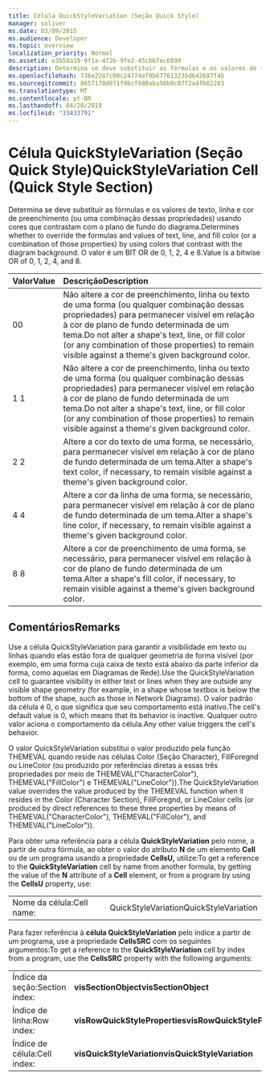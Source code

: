 ```yaml
---
title: Célula QuickStyleVariation (Seção Quick Style)
manager: soliver
ms.date: 03/09/2015
ms.audience: Developer
ms.topic: overview
localization_priority: Normal
ms.assetid: e3b58a19-9f1a-4f2b-9fe2-45cbb7ec6898
description: Determina se deve substituir as fórmulas e os valores de texto, linha e cor de preenchimento (ou uma combinação dessas propriedades) usando cores que contrastam com o plano de fundo do diagrama. O valor é um BIT OR de 0, 1, 2, 4 e 8.
ms.openlocfilehash: 736e2287c00c24774ef8b677613235d642697f4b
ms.sourcegitcommit: 8657170d071f9bcf680aba50b9c07f2a4fb82283
ms.translationtype: MT
ms.contentlocale: pt-BR
ms.lasthandoff: 04/28/2019
ms.locfileid: "33433791"
---
```

# <a name="quickstylevariation-cell-quick-style-section"></a><span data-ttu-id="fd4b7-104">Célula QuickStyleVariation (Seção Quick Style)</span><span class="sxs-lookup"><span data-stu-id="fd4b7-104">QuickStyleVariation Cell (Quick Style Section)</span></span>

<span data-ttu-id="fd4b7-105">Determina se deve substituir as fórmulas e os valores de texto, linha e cor de preenchimento (ou uma combinação dessas propriedades) usando cores que contrastam com o plano de fundo do diagrama.</span><span class="sxs-lookup"><span data-stu-id="fd4b7-105">Determines whether to override the formulas and values of text, line, and fill color (or a combination of those properties) by using colors that contrast with the diagram background.</span></span> <span data-ttu-id="fd4b7-106">O valor é um BIT OR de 0, 1, 2, 4 e 8.</span><span class="sxs-lookup"><span data-stu-id="fd4b7-106">Value is a bitwise OR of 0, 1, 2, 4, and 8.</span></span>
  
|<span data-ttu-id="fd4b7-107">**Valor**</span><span class="sxs-lookup"><span data-stu-id="fd4b7-107">**Value**</span></span>|<span data-ttu-id="fd4b7-108">**Descrição**</span><span class="sxs-lookup"><span data-stu-id="fd4b7-108">**Description**</span></span>|
|:-----|:-----|
|<span data-ttu-id="fd4b7-109">0</span><span class="sxs-lookup"><span data-stu-id="fd4b7-109">0</span></span>  <br/> |<span data-ttu-id="fd4b7-110">Não altere a cor de preenchimento, linha ou texto de uma forma (ou qualquer combinação dessas propriedades) para permanecer visível em relação à cor de plano de fundo determinada de um tema.</span><span class="sxs-lookup"><span data-stu-id="fd4b7-110">Do not alter a shape's text, line, or fill color (or any combination of those properties) to remain visible against a theme's given background color.</span></span>  <br/> |
|<span data-ttu-id="fd4b7-111">1 </span><span class="sxs-lookup"><span data-stu-id="fd4b7-111">1</span></span>  <br/> |<span data-ttu-id="fd4b7-112">Não altere a cor de preenchimento, linha ou texto de uma forma (ou qualquer combinação dessas propriedades) para permanecer visível em relação à cor de plano de fundo determinada de um tema.</span><span class="sxs-lookup"><span data-stu-id="fd4b7-112">Do not alter a shape's text, line, or fill color (or any combination of those properties) to remain visible against a theme's given background color.</span></span>  <br/> |
|<span data-ttu-id="fd4b7-113">2 </span><span class="sxs-lookup"><span data-stu-id="fd4b7-113">2</span></span>  <br/> |<span data-ttu-id="fd4b7-114">Altere a cor do texto de uma forma, se necessário, para permanecer visível em relação à cor de plano de fundo determinada de um tema.</span><span class="sxs-lookup"><span data-stu-id="fd4b7-114">Alter a shape's text color, if necessary, to remain visible against a theme's given background color.</span></span>  <br/> |
|<span data-ttu-id="fd4b7-115">4 </span><span class="sxs-lookup"><span data-stu-id="fd4b7-115">4</span></span>  <br/> |<span data-ttu-id="fd4b7-116">Altere a cor da linha de uma forma, se necessário, para permanecer visível em relação à cor de plano de fundo determinada de um tema.</span><span class="sxs-lookup"><span data-stu-id="fd4b7-116">Alter a shape's line color, if necessary, to remain visible against a theme's given background color.</span></span>  <br/> |
|<span data-ttu-id="fd4b7-117">8 </span><span class="sxs-lookup"><span data-stu-id="fd4b7-117">8</span></span>  <br/> |<span data-ttu-id="fd4b7-118">Altere a cor de preenchimento de uma forma, se necessário, para permanecer visível em relação à cor de plano de fundo determinada de um tema.</span><span class="sxs-lookup"><span data-stu-id="fd4b7-118">Alter a shape's fill color, if necessary, to remain visible against a theme's given background color.</span></span>  <br/> |
   
## <a name="remarks"></a><span data-ttu-id="fd4b7-119">Comentários</span><span class="sxs-lookup"><span data-stu-id="fd4b7-119">Remarks</span></span>

<span data-ttu-id="fd4b7-120">Use a célula QuickStyleVariation para garantir a visibilidade em texto ou linhas quando elas estão fora de qualquer geometria de forma visível (por exemplo, em uma forma cuja caixa de texto está abaixo da parte inferior da forma, como aquelas em Diagramas de Rede).</span><span class="sxs-lookup"><span data-stu-id="fd4b7-120">Use the QuickStyleVariation cell to guarantee visibility in either text or lines when they are outside any visible shape geometry (for example, in a shape whose textbox is below the bottom of the shape, such as those in Network Diagrams).</span></span> <span data-ttu-id="fd4b7-121">O valor padrão da célula é 0, o que significa que seu comportamento está inativo.</span><span class="sxs-lookup"><span data-stu-id="fd4b7-121">The cell's default value is 0, which means that its behavior is inactive.</span></span> <span data-ttu-id="fd4b7-122">Qualquer outro valor aciona o comportamento da célula.</span><span class="sxs-lookup"><span data-stu-id="fd4b7-122">Any other value triggers the cell's behavior.</span></span>
  
<span data-ttu-id="fd4b7-123">O valor QuickStyleVariation substitui o valor produzido pela função THEMEVAL quando reside nas células Color (Seção Character), FillForegnd ou LineColor (ou produzido por referências diretas a essas três propriedades por meio de THEMEVAL("CharacterColor"), THEMEVAL("FillColor") e THEMEVAL("LineColor")).</span><span class="sxs-lookup"><span data-stu-id="fd4b7-123">The QuickStyleVariation value overrides the value produced by the THEMEVAL function when it resides in the Color (Character Section), FillForegnd, or LineColor cells (or produced by direct references to these three properties by means of THEMEVAL("CharacterColor"), THEMEVAL("FillColor"), and THEMEVAL("LineColor")).</span></span>
  
<span data-ttu-id="fd4b7-124">Para obter uma referência para a célula **QuickStyleVariation** pelo nome, a partir de outra fórmula, ao obter o valor do atributo **N** de um elemento **Cell** ou de um programa usando a propriedade **CellsU,** utilize:</span><span class="sxs-lookup"><span data-stu-id="fd4b7-124">To get a reference to the **QuickStyleVariation** cell by name from another formula, by getting the value of the **N** attribute of a **Cell** element, or from a program by using the **CellsU** property, use:</span></span> 
  
|||
|:-----|:-----|
|<span data-ttu-id="fd4b7-125">Nome da célula:</span><span class="sxs-lookup"><span data-stu-id="fd4b7-125">Cell name:</span></span>  <br/> |<span data-ttu-id="fd4b7-126">QuickStyleVariation</span><span class="sxs-lookup"><span data-stu-id="fd4b7-126">QuickStyleVariation</span></span>  <br/> |
   
<span data-ttu-id="fd4b7-127">Para fazer referência à **célula QuickStyleVariation** pelo índice a partir de um programa, use a propriedade **CellsSRC** com os seguintes argumentos:</span><span class="sxs-lookup"><span data-stu-id="fd4b7-127">To get a reference to the **QuickStyleVariation** cell by index from a program, use the **CellsSRC** property with the following arguments:</span></span> 
  
|||
|:-----|:-----|
|<span data-ttu-id="fd4b7-128">Índice da seção:</span><span class="sxs-lookup"><span data-stu-id="fd4b7-128">Section index:</span></span>  <br/> |<span data-ttu-id="fd4b7-129">**visSectionObject**</span><span class="sxs-lookup"><span data-stu-id="fd4b7-129">**visSectionObject**</span></span> <br/> |
|<span data-ttu-id="fd4b7-130">Índice de linha:</span><span class="sxs-lookup"><span data-stu-id="fd4b7-130">Row index:</span></span>  <br/> |<span data-ttu-id="fd4b7-131">**visRowQuickStyleProperties**</span><span class="sxs-lookup"><span data-stu-id="fd4b7-131">**visRowQuickStyleProperties**</span></span> <br/> |
|<span data-ttu-id="fd4b7-132">Índice de célula:</span><span class="sxs-lookup"><span data-stu-id="fd4b7-132">Cell index:</span></span>  <br/> |<span data-ttu-id="fd4b7-133">**visQuickStyleVariation**</span><span class="sxs-lookup"><span data-stu-id="fd4b7-133">**visQuickStyleVariation**</span></span> <br/> |
   

